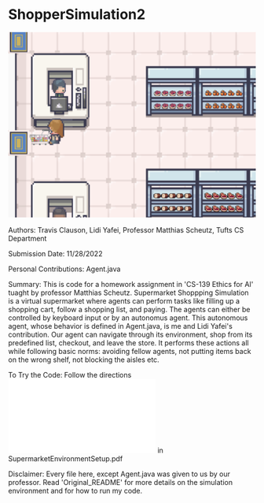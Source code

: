 # ShopperSimulation2

![What is this](simulationPhoto.png)

Authors: Travis Clauson, Lidi Yafei, Professor Matthias Scheutz, Tufts CS Department

Submission Date: 11/28/2022

Personal Contributions: Agent.java

Summary: This is code for a homework assignment in 'CS-139 Ethics for AI' tuaght by professor Matthias Scheutz. Supermarket Shoppping Simulation is a virtual supermarket where agents can perform tasks like filling up a shopping cart, follow a shopping list, and paying. The agents can either be controlled by keyboard input or by an autonomus agent. This autonomous agent, whose behavior is defined in Agent.java, is me and Lidi Yafei's contribution. Our agent can navigate through its environment, shop from its predefined list, checkout, and leave the store. It performs these actions all while following basic norms: avoiding fellow agents, not putting items back on the wrong shelf, not blocking the aisles etc. 


To Try the Code: Follow the directions ![here](SupermarketEnvironmentSetup.pdf) in SupermarketEnvironmentSetup.pdf 


Disclaimer: Every file here, except Agent.java was given to us by our professor. Read 'Original_README' for more details on the simulation environment and for how to run my code.


